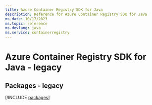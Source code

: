 ```yaml
---
title: Azure Container Registry SDK for Java
description: Reference for Azure Container Registry SDK for Java
ms.date: 10/17/2023
ms.topic: reference
ms.devlang: java
ms.service: containerregistry
---
```

# Azure Container Registry SDK for Java - legacy
## Packages - legacy
[!INCLUDE [packages](container-registry-index.md)]